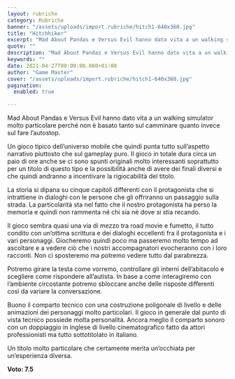 ```yaml
---
layout: rubriche
category: Rubriche
banner: "/assets/uploads/import.rubriche/hitch1-640x360.jpg"
title: "Hitchhiker"
excerpt: "Mad About Pandas e Versus Evil hanno dato vita a un walking simulator molto particolare perché non è basato tanto sul camminare quanto invece sul fare l’autostop. Un gioco tipico dell’universo mobile che quindi punta tutto sull’aspetto narrativo piuttosto che sul gameplay puro. Il gioco in totale dura circa un paio di ore anche se [&hellip"
quote: ""
description: "Mad About Pandas e Versus Evil hanno dato vita a un walking simulator molto particolare perché non è basato tanto sul camminare quanto invece sul fare l’autostop. Un gioco tipico dell’universo mobile che quindi punta tutto sull’aspetto narrativo piuttosto che sul gameplay puro. Il gioco in totale dura circa un paio di ore anche se [&hellip"
keywords: ""
date: 2021-04-27T00:00:00.000+01:00
author: "Game Master"
cover: "/assets/uploads/import.rubriche/hitch1-640x360.jpg"
pagination:
  enabled: true

---
```


Mad About Pandas e Versus Evil hanno dato vita a un walking simulator molto particolare perché non è basato tanto sul camminare quanto invece sul fare l’autostop.

Un gioco tipico dell’universo mobile che quindi punta tutto sull’aspetto narrativo piuttosto che sul gameplay puro. Il gioco in totale dura circa un paio di ore anche se ci sono spunti originali molto interessanti soprattutto per un titolo di questo tipo e la possibilità anche di avere dei finali diversi e che quindi andranno a incentivare la rigiocabilità del titolo.

La storia si dipana su cinque capitoli differenti con il protagonista che si intrattiene in dialoghi con le persone che gli offriranno un passaggio sulla strada. La particolarità sta nel fatto che il nostro protagonista ha perso la memoria e quindi non rammenta né chi sia né dove si stia recando.

Il gioco sembra quasi una via di mezzo tra road movie e fumetto, il tutto condito con un’ottima scrittura e dei dialoghi eccellenti fra il protagonista e i vari personaggi. Giocheremo quindi poco ma passeremo molto tempo ad ascoltare e a vedere ciò che i nostri accompagnatori evocheranno con i loro racconti. Non ci sposteremo ma potremo vedere tutto dal parabrezza.

Potremo girare la testa come vorremo, controllare gli interni dell’abitacolo e scegliere come rispondere all’autista. In base a come interagiremo con l’ambiente circostante potremo sbloccare anche delle risposte differenti così da variare la conversazione.

Buono il comparto tecnico con una costruzione poligonale di livello e delle animazioni dei personaggi molto particolari. Il gioco in generale dal punto di vista tecnico possiede molta personalità. Ancora meglio il comparto sonoro con un doppiaggio in inglese di livello cinematografico fatto da attori professionisti ma tutto sottotitolato in italiano.

Un titolo molto particolare che certamente merita un’occhiata per un’esperienza diversa.

**Voto: 7.5**